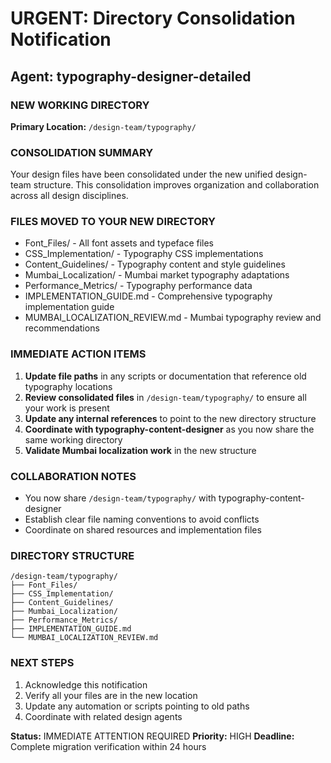 # URGENT: Directory Consolidation Notification

## Agent: typography-designer-detailed

### NEW WORKING DIRECTORY
**Primary Location:** `/design-team/typography/`

### CONSOLIDATION SUMMARY
Your design files have been consolidated under the new unified design-team structure. This consolidation improves organization and collaboration across all design disciplines.

### FILES MOVED TO YOUR NEW DIRECTORY
- Font_Files/ - All font assets and typeface files
- CSS_Implementation/ - Typography CSS implementations
- Content_Guidelines/ - Typography content and style guidelines
- Mumbai_Localization/ - Mumbai market typography adaptations
- Performance_Metrics/ - Typography performance data
- IMPLEMENTATION_GUIDE.md - Comprehensive typography implementation guide
- MUMBAI_LOCALIZATION_REVIEW.md - Mumbai typography review and recommendations

### IMMEDIATE ACTION ITEMS
1. **Update file paths** in any scripts or documentation that reference old typography locations
2. **Review consolidated files** in `/design-team/typography/` to ensure all your work is present
3. **Update any internal references** to point to the new directory structure
4. **Coordinate with typography-content-designer** as you now share the same working directory
5. **Validate Mumbai localization work** in the new structure

### COLLABORATION NOTES
- You now share `/design-team/typography/` with typography-content-designer
- Establish clear file naming conventions to avoid conflicts
- Coordinate on shared resources and implementation files

### DIRECTORY STRUCTURE
```
/design-team/typography/
├── Font_Files/
├── CSS_Implementation/
├── Content_Guidelines/
├── Mumbai_Localization/
├── Performance_Metrics/
├── IMPLEMENTATION_GUIDE.md
└── MUMBAI_LOCALIZATION_REVIEW.md
```

### NEXT STEPS
1. Acknowledge this notification
2. Verify all your files are in the new location
3. Update any automation or scripts pointing to old paths
4. Coordinate with related design agents

**Status:** IMMEDIATE ATTENTION REQUIRED
**Priority:** HIGH
**Deadline:** Complete migration verification within 24 hours